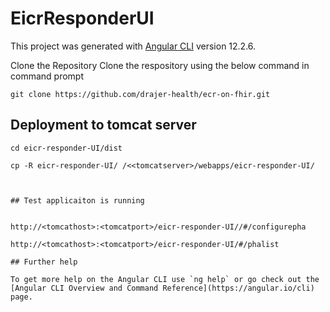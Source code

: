 # EicrResponderUI

This project was generated with [Angular CLI](https://github.com/angular/angular-cli) version 12.2.6.

Clone the Repository
Clone the respository using the below command in command prompt

```git clone https://github.com/drajer-health/ecr-on-fhir.git```

## Deployment to tomcat server

```
cd eicr-responder-UI/dist

cp -R eicr-responder-UI/ /<<tomcatserver>/webapps/eicr-responder-UI/



## Test applicaiton is running 


http://<tomcathost>:<tomcatport>/eicr-responder-UI//#/configurepha

http://<tomcathost>:<tomcatport>/eicr-responder-UI/#/phalist

## Further help

To get more help on the Angular CLI use `ng help` or go check out the [Angular CLI Overview and Command Reference](https://angular.io/cli) page.
